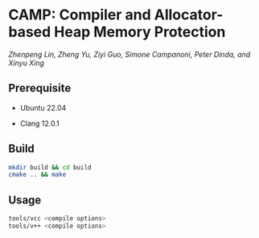 # CAMP: Compiler and Allocator-based Heap Memory Protection

*Zhenpeng Lin, Zheng Yu, Ziyi Guo, Simone Campanoni, Peter Dinda, and Xinyu Xing*




## Prerequisite

- Ubuntu 22.04

- Clang 12.0.1

## Build

```bash
mkdir build && cd build
cmake .. && make
```
## Usage

```bash
tools/vcc <compile options>
tools/v++ <compile options>
```
